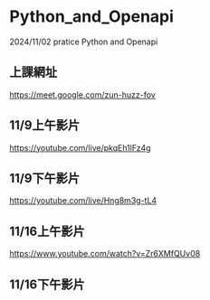 # Python_and_Openapi
2024/11/02 pratice Python and Openapi

## 上課網址
https://meet.google.com/zun-huzz-fov

## 11/9上午影片
https://youtube.com/live/pkqEh1lFz4g
## 11/9下午影片
https://youtube.com/live/Hng8m3g-tL4

## 11/16上午影片
https://www.youtube.com/watch?v=Zr6XMfQUv08
## 11/16下午影片
